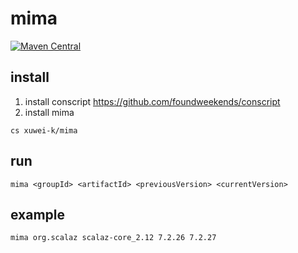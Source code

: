 # mima

[![Maven Central](https://maven-badges.herokuapp.com/maven-central/com.github.xuwei-k/mima_2.12/badge.svg)](https://maven-badges.herokuapp.com/maven-central/com.github.xuwei-k/mima_2.12)


## install

1. install conscript <https://github.com/foundweekends/conscript>
2. install mima

```
cs xuwei-k/mima
```

## run

```
mima <groupId> <artifactId> <previousVersion> <currentVersion>
```

## example

```
mima org.scalaz scalaz-core_2.12 7.2.26 7.2.27
```
